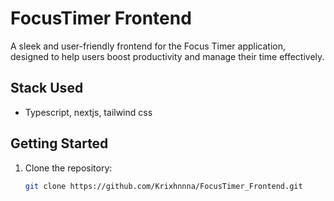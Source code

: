 # FocusTimer Frontend

A sleek and user-friendly frontend for the Focus Timer application, designed to help users boost productivity and manage their time effectively.

## Stack Used
- Typescript, nextjs, tailwind css

## Getting Started
1. Clone the repository:
   ```bash
   git clone https://github.com/Krixhnnna/FocusTimer_Frontend.git
